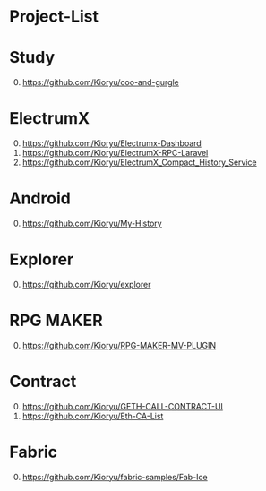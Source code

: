 # Project-List

# Study
00) https://github.com/Kioryu/coo-and-gurgle

# ElectrumX
00) https://github.com/Kioryu/Electrumx-Dashboard
01) https://github.com/Kioryu/ElectrumX-RPC-Laravel
02) https://github.com/Kioryu/ElectrumX_Compact_History_Service

# Android
00) https://github.com/Kioryu/My-History

# Explorer
00) https://github.com/Kioryu/explorer

# RPG MAKER
00) https://github.com/Kioryu/RPG-MAKER-MV-PLUGIN

# Contract
00) https://github.com/Kioryu/GETH-CALL-CONTRACT-UI
01) https://github.com/Kioryu/Eth-CA-List

# Fabric
00) https://github.com/Kioryu/fabric-samples/Fab-Ice
